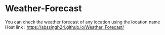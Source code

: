 # Weather-Forecast
You can check the weather forecast of any location using the location name
Host link : https://abssingh24.github.io/Weather_Forecast/
